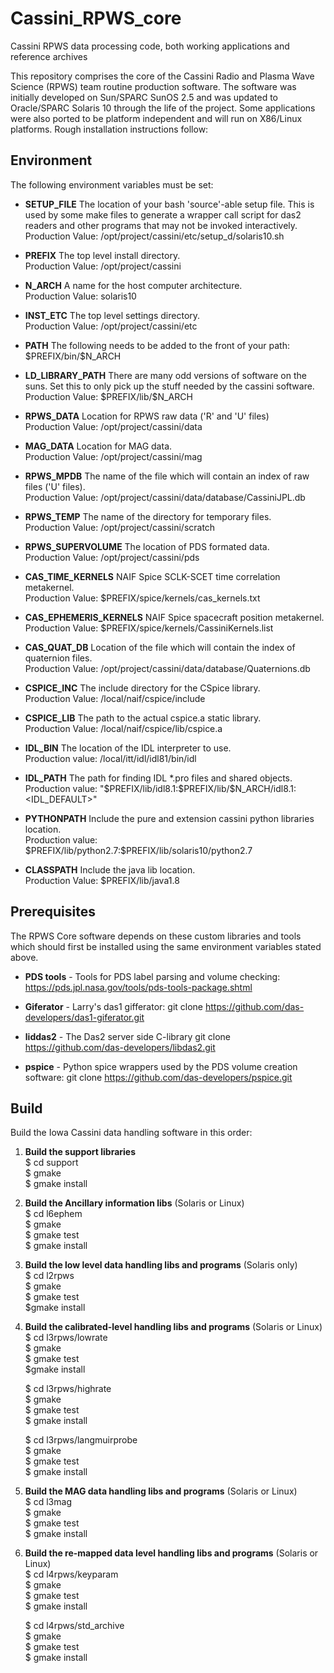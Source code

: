 # Cassini_RPWS_core
Cassini RPWS data processing code, both working applications and reference archives

This repository comprises the core of the Cassini Radio and Plasma Wave Science (RPWS) team routine production software.
The software was initially developed on Sun/SPARC SunOS 2.5 and was updated to Oracle/SPARC Solaris 10 through
the life of the project.
Some applications were also ported to be platform independent and will run on X86/Linux platforms.
Rough installation instructions follow:

## Environment

The following environment variables must be set:

- **SETUP_FILE**  The location of your bash 'source'-able setup file.  This is  used by some make files to generate a wrapper call script for das2 readers and other programs that may not be invoked interactively.  
    Production Value:  /opt/project/cassini/etc/setup_d/solaris10.sh
				
- **PREFIX**      The top level install directory.  
   Production Value:   /opt/project/cassini
				
- **N_ARCH**      A name for the host computer architecture.  
   Production Value:   solaris10
			  
- **INST_ETC**    The top level settings directory.  
   Production Value:   /opt/project/cassini/etc

- **PATH**  The following needs to be added to the front of your path:
     \$PREFIX/bin/\$N_ARCH

- **LD_LIBRARY_PATH**  There are many odd versions of software on the suns.  Set this to only pick up the stuff needed by the cassini software.  
   Production Value:  \$PREFIX/lib/\$N_ARCH

- **RPWS_DATA**   Location for RPWS raw data ('R' and 'U' files)  
   Production Value:   /opt/project/cassini/data

- **MAG_DATA**    Location for MAG data.  
    Production Value:   /opt/project/cassini/mag

- **RPWS_MPDB**   The name of the file which will contain an index of raw files ('U' files).  
   Production Value:   /opt/project/cassini/data/database/CassiniJPL.db

- **RPWS_TEMP**   The name of the directory for temporary files.  
   Production Value:   /opt/project/cassini/scratch
				
- **RPWS_SUPERVOLUME**  The location of PDS formated data.  
    Production Value:   /opt/project/cassini/pds
				
- **CAS_TIME_KERNELS**  NAIF Spice SCLK-SCET time correlation metakernel.  
     Production Value:  \$PREFIX/spice/kernels/cas_kernels.txt

- **CAS_EPHEMERIS_KERNELS**  NAIF Spice spacecraft position metakernel.  
     Production Value:  \$PREFIX/spice/kernels/CassiniKernels.list

- **CAS_QUAT_DB** Location of the file which will contain the index of quaternion files.  
   Production Value: /opt/project/cassini/data/database/Quaternions.db

- **CSPICE_INC**  The include directory for the CSpice library.  
   Production Value:  /local/naif/cspice/include

- **CSPICE_LIB**  The path to the actual cspice.a static library.  
    Production Value:  /local/naif/cspice/lib/cspice.a

- **IDL_BIN**     The location of the IDL interpreter to use.  
     Production value:   /local/itt/idl/idl81/bin/idl

- **IDL_PATH**    The path for finding IDL \*.pro files and shared objects.  
   Production value:  "\$PREFIX/lib/idl8.1:\$PREFIX/lib/\$N_ARCH/idl8.1:<IDL_DEFAULT>"

- **PYTHONPATH**  Include the pure and extension cassini python libraries location.  
    Production value: \$PREFIX/lib/python2.7:\$PREFIX/lib/solaris10/python2.7

- **CLASSPATH**   Include the java lib location.  
    Production Value:  $PREFIX/lib/java1.8


## Prerequisites

The RPWS Core software depends on these custom libraries and tools which should first be installed using the
same environment variables stated above.

  - **PDS tools** - Tools for PDS label parsing and volume checking:
    https://pds.jpl.nasa.gov/tools/pds-tools-package.shtml 
 
  - **Giferator** - Larry's das1 gifferator:
    git clone https://github.com/das-developers/das1-giferator.git

  - **liddas2** - The Das2 server side C-library
	 git clone https://github.com/das-developers/libdas2.git

  - **pspice** - Python spice wrappers used by the PDS volume creation software:
    git clone https://github.com/das-developers/pspice.git

## Build

Build the Iowa Cassini data handling software in this order:

1. **Build the support libraries**  
    $ cd support  
    $ gmake  
    $ gmake install  
2. **Build the Ancillary information libs** (Solaris or Linux)  
    $ cd l6ephem  
    $ gmake  
    $ gmake test  
    $ gmake install  
3. **Build the low level data handling libs and programs** (Solaris only)  
    $ cd l2rpws  
    $ gmake  
    $ gmake test  
    $gmake install  
4. **Build the calibrated-level handling libs and programs**  (Solaris or Linux)  
    $ cd l3rpws/lowrate  
    $ gmake  
    $ gmake test  
    $gmake install  

    $ cd l3rpws/highrate  
    $ gmake  
    $ gmake test  
    $ gmake install  

    $ cd l3rpws/langmuirprobe  
    $ gmake  
    $ gmake test  
    $ gmake install  
5. **Build the MAG data handling libs and programs**  (Solaris or Linux)  
    $ cd l3mag  
    $ gmake  
    $ gmake test  
    $ gmake install  
6. **Build the re-mapped data level handling libs and programs**  (Solaris or Linux)  
    $ cd l4rpws/keyparam  
    $ gmake  
    $ gmake test  
    $ gmake install  
    
    $ cd l4rpws/std_archive  
    $ gmake  
    $ gmake test  
    $ gmake install  
